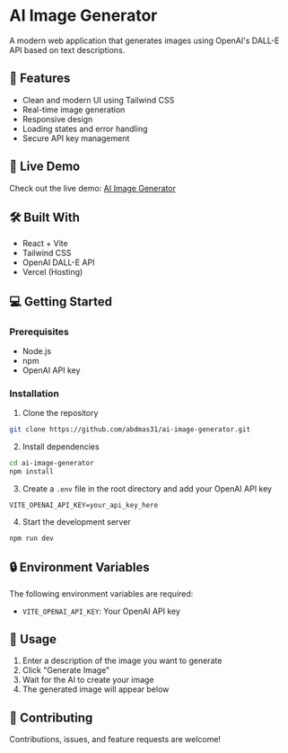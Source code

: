 # AI Image Generator

A modern web application that generates images using OpenAI's DALL-E API based on text descriptions.

## 🌟 Features

- Clean and modern UI using Tailwind CSS
- Real-time image generation
- Responsive design
- Loading states and error handling
- Secure API key management

## 🚀 Live Demo

Check out the live demo: [AI Image Generator](https://ai-image-generator-abdmas31.vercel.app/)

## 🛠️ Built With

- React + Vite
- Tailwind CSS
- OpenAI DALL-E API
- Vercel (Hosting)

## 💻 Getting Started

### Prerequisites

- Node.js
- npm
- OpenAI API key

### Installation

1. Clone the repository
```bash
git clone https://github.com/abdmas31/ai-image-generator.git
```

2. Install dependencies
```bash
cd ai-image-generator
npm install
```

3. Create a `.env` file in the root directory and add your OpenAI API key
```
VITE_OPENAI_API_KEY=your_api_key_here
```

4. Start the development server
```bash
npm run dev
```

## 🔒 Environment Variables

The following environment variables are required:

- `VITE_OPENAI_API_KEY`: Your OpenAI API key

## 📝 Usage

1. Enter a description of the image you want to generate
2. Click "Generate Image"
3. Wait for the AI to create your image
4. The generated image will appear below

## 🤝 Contributing

Contributions, issues, and feature requests are welcome!
